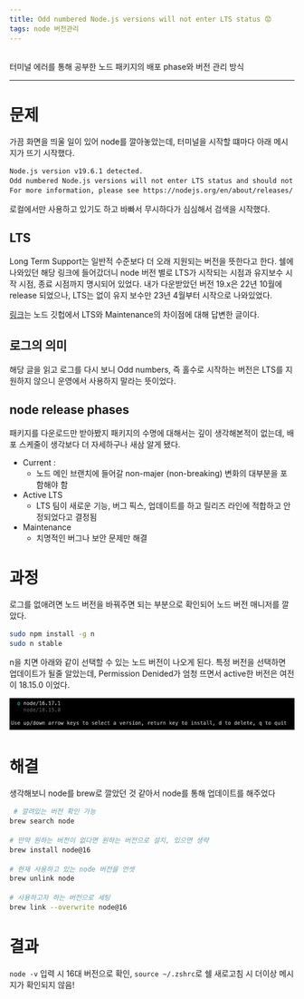 ```yaml
---
title: Odd numbered Node.js versions will not enter LTS status 😟
tags: node 버전관리
---
```


<br/>
터미널 에러를 통해 공부한 노드 패키지의 배포 phase와 버전 관리 방식 <br/>
<!--more-->

---

# 문제
가끔 화면을 띄울 일이 있어 node를 깔아놓았는데, 터미널을 시작할 떄마다 아래 메시지가 뜨기 시작했다.

```bash
Node.js version v19.6.1 detected.
Odd numbered Node.js versions will not enter LTS status and should not be used for production.
For more information, please see https://nodejs.org/en/about/releases/.
```

로컬에서만 사용하고 있기도 하고 바빠서 무시하다가 심심해서 검색을 시작했다.

## LTS
Long Term Support는 일반적 수준보다 더 오래 지원되는 버전을 뜻한다고 한다.
쉘에 나와있던 해당 링크에 들어갔더니 node 버전 별로 LTS가 시작되는 시점과 유지보수 시작 시점, 종료 시점까지 명시되어 있었다.
내가 다운받았던 버전 19.x은 22년 10월에 release 되었으나, LTS는 없이 유지 보수만 23년 4월부터 시작으로 나와있었다.

[링크](https://github.com/nodejs/Release/issues/76)는 노드 깃헙에서 LTS와 Maintenance의 차이점에 대해 답변한 글이다.


## 로그의 의미
해당 글을 읽고 로그를 다시 보니 Odd numbers, 즉 홀수로 시작하는 버전은 LTS를 지원하지 않으니 운영에서 사용하지 말라는 뜻이었다.

## node release phases
패키지를 다운로드만 받아봤지 패키지의 수명에 대해서는 깊이 생각해본적이 없는데, 배포 스케줄이 생각보다 더 자세하구나 새삼 알게 됐다.

- Current :
  - 노드 메인 브랜치에 들어갈 non-majer (non-breaking) 변화의 대부분을 포함해야 함
- Active LTS
  - LTS 팀이 새로운 기능, 버그 픽스, 업데이트를 하고 릴리즈 라인에 적합하고 안정되었다고 결정됨
- Maintenance
  - 치명적인 버그나 보안 문제만 해결

# 과정
로그를 없애려면 노드 버전을 바꿔주면 되는 부분으로 확인되어 노드 버전 매니저를 깔았다.

```bash
sudo npm install -g n
sudo n stable
```

n을 치면 아래와 같이 선택할 수 있는 노드 버전이 나오게 된다.
특정 버전을 선택하면 업데이트가 될줄 알았는데, Permission Denided가 엄청 뜨면서 active한 버전은 여전이 18.15.0 이었다.

![n.png](/assets/images/n.png)

# 해결
생각해보니 node를 brew로 깔았던 것 같아서 node를 통해 업데이트를 해주었다

```bash
 # 깔려있는 버전 확인 가능
brew search node

# 만약 원하는 버전이 없다면 원하는 버전으로 설치, 있으면 생략
brew install node@16

# 현재 사용하고 있는 node 버전을 언셋
brew unlink node

# 사용하고자 하는 버전으로 세팅
brew link --overwrite node@16
```

# 결과
`node -v` 입력 시 16대 버전으로 확인, `source ~/.zshrc`로 쉘 새로고침 시 더이상 메시지가 확인되지 않음!
